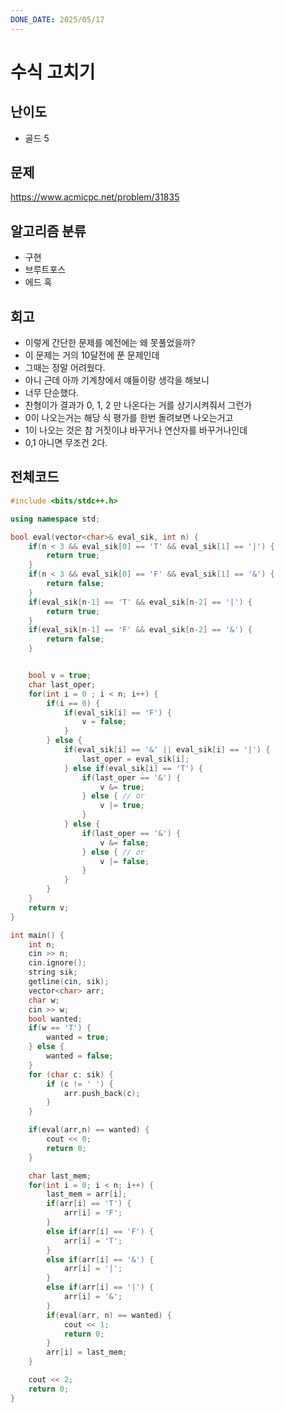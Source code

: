 ```yaml
---
DONE_DATE: 2025/05/17
---
```


# 수식 고치기

## 난이도

- 골드 5

## 문제

https://www.acmicpc.net/problem/31835

## 알고리즘 분류

- 구현
- 브루트포스
- 에드 혹

## 회고
- 이렇게 간단한 문제를 예전에는 왜 못풀었을까?
- 이 문제는 거의 10달전에 푼 문제인데
- 그때는 정말 어려웠다.
- 아니 근데 아까 기계창에서 얘들이랑 생각을 해보니
- 너무 단순했다.
- 찬형이가 결과가 0, 1, 2 만 나온다는 거를 상기시켜줘서 그런가
- 0이 나오는거는 해당 식 평가를 한번 돌려보면 나오는거고
- 1이 나오는 것은 참 거짓이냐 바꾸거나 연산자를 바꾸거나인데
- 0,1 아니면 무조건 2다.

## 전체코드

```c++
#include <bits/stdc++.h>

using namespace std;

bool eval(vector<char>& eval_sik, int n) {
    if(n < 3 && eval_sik[0] == 'T' && eval_sik[1] == '|') {
        return true;
    }
    if(n < 3 && eval_sik[0] == 'F' && eval_sik[1] == '&') {
        return false;
    }
    if(eval_sik[n-1] == 'T' && eval_sik[n-2] == '|') {
        return true;
    }
    if(eval_sik[n-1] == 'F' && eval_sik[n-2] == '&') {
        return false;
    }


    bool v = true;
    char last_oper;
    for(int i = 0 ; i < n; i++) {
        if(i == 0) {
            if(eval_sik[i] == 'F') {
                v = false;
            }
        } else {
            if(eval_sik[i] == '&' || eval_sik[i] == '|') {
                last_oper = eval_sik[i];
            } else if(eval_sik[i] == 'T') {
                if(last_oper == '&') {
                    v &= true;
                } else { // or
                    v |= true;
                }
            } else {
                if(last_oper == '&') {
                    v &= false;
                } else { // or
                    v |= false;
                }
            }
        }
    }
    return v;
}

int main() {
    int n;
    cin >> n;
    cin.ignore();
    string sik;
    getline(cin, sik);
    vector<char> arr;
    char w;
    cin >> w;
    bool wanted;
    if(w == 'T') {
        wanted = true;
    } else {
        wanted = false;
    }
    for (char c: sik) {
        if (c != ' ') {
            arr.push_back(c);
        }
    }

    if(eval(arr,n) == wanted) {
        cout << 0;
        return 0;
    }

    char last_mem;
    for(int i = 0; i < n; i++) {
        last_mem = arr[i];
        if(arr[i] == 'T') {
            arr[i] = 'F';
        }
        else if(arr[i] == 'F') {
            arr[i] = 'T';
        }
        else if(arr[i] == '&') {
            arr[i] = '|';
        }
        else if(arr[i] == '|') {
            arr[i] = '&';
        }
        if(eval(arr, n) == wanted) {
            cout << 1;
            return 0;
        }
        arr[i] = last_mem;
    }

    cout << 2;
    return 0;
}
```


